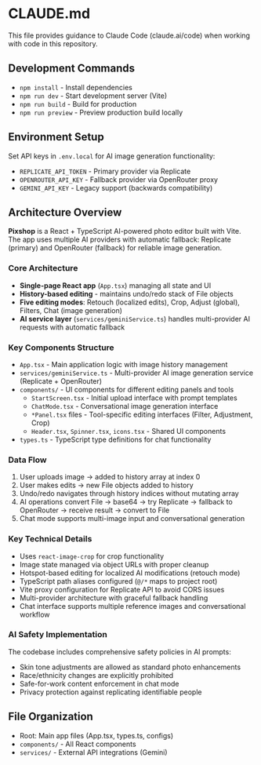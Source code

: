 # CLAUDE.md

This file provides guidance to Claude Code (claude.ai/code) when working with code in this repository.

## Development Commands

- `npm install` - Install dependencies
- `npm run dev` - Start development server (Vite)
- `npm run build` - Build for production
- `npm run preview` - Preview production build locally

## Environment Setup

Set API keys in `.env.local` for AI image generation functionality:
- `REPLICATE_API_TOKEN` - Primary provider via Replicate
- `OPENROUTER_API_KEY` - Fallback provider via OpenRouter proxy
- `GEMINI_API_KEY` - Legacy support (backwards compatibility)

## Architecture Overview

**Pixshop** is a React + TypeScript AI-powered photo editor built with Vite. The app uses multiple AI providers with automatic fallback: Replicate (primary) and OpenRouter (fallback) for reliable image generation.

### Core Architecture

- **Single-page React app** (`App.tsx`) managing all state and UI
- **History-based editing** - maintains undo/redo stack of File objects
- **Five editing modes**: Retouch (localized edits), Crop, Adjust (global), Filters, Chat (image generation)
- **AI service layer** (`services/geminiService.ts`) handles multi-provider AI requests with automatic fallback

### Key Components Structure

- `App.tsx` - Main application logic with image history management
- `services/geminiService.ts` - Multi-provider AI image generation service (Replicate + OpenRouter)
- `components/` - UI components for different editing panels and tools
  - `StartScreen.tsx` - Initial upload interface with prompt templates
  - `ChatMode.tsx` - Conversational image generation interface
  - `*Panel.tsx` files - Tool-specific editing interfaces (Filter, Adjustment, Crop)
  - `Header.tsx`, `Spinner.tsx`, `icons.tsx` - Shared UI components
- `types.ts` - TypeScript type definitions for chat functionality

### Data Flow

1. User uploads image → added to history array at index 0
2. User makes edits → new File objects added to history 
3. Undo/redo navigates through history indices without mutating array
4. AI operations convert File → base64 → try Replicate → fallback to OpenRouter → receive result → convert to File
5. Chat mode supports multi-image input and conversational generation

### Key Technical Details

- Uses `react-image-crop` for crop functionality
- Image state managed via object URLs with proper cleanup
- Hotspot-based editing for localized AI modifications (retouch mode)
- TypeScript path aliases configured (`@/*` maps to project root)
- Vite proxy configuration for Replicate API to avoid CORS issues
- Multi-provider architecture with graceful fallback handling
- Chat interface supports multiple reference images and conversational workflow

### AI Safety Implementation

The codebase includes comprehensive safety policies in AI prompts:
- Skin tone adjustments are allowed as standard photo enhancements
- Race/ethnicity changes are explicitly prohibited
- Safe-for-work content enforcement in chat mode
- Privacy protection against replicating identifiable people

## File Organization

- Root: Main app files (App.tsx, types.ts, configs)
- `components/` - All React components
- `services/` - External API integrations (Gemini)